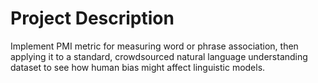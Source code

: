 # Project Description
Implement PMI metric for measuring word or phrase association, then applying it to a standard, crowdsourced natural language understanding dataset to see how human bias might affect linguistic models.

